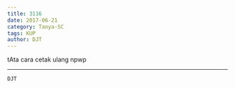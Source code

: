 ```yaml
---
title: 3116
date: 2017-06-21
category: Tanya-SC
tags: KUP
author: DJT
---
```


tAta cara cetak ulang npwp

---



`DJT`
